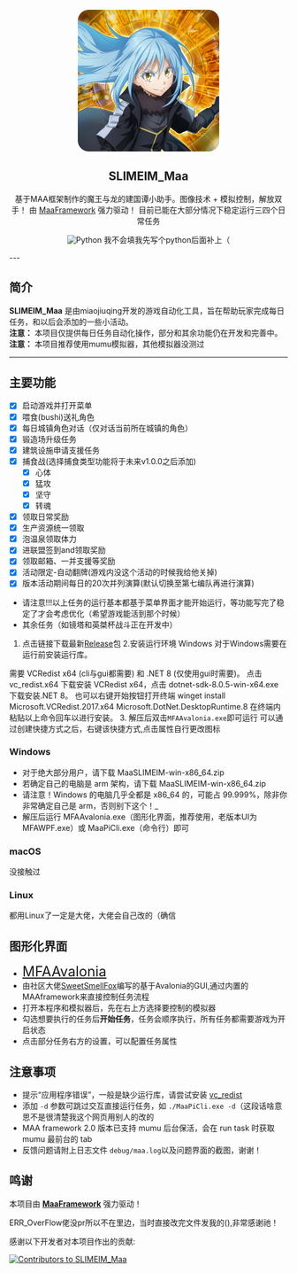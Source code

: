 <!-- markdownlint-disable MD033 MD041 -->

<p align="center">
  <img alt="LOGO" src="logo.png" width="256" height="256" />
</p>

<div align="center">

## SLIMEIM_Maa

基于MAA框架制作的魔王与龙的建国谭小助手。图像技术 + 模拟控制，解放双手！
由 [MaaFramework](https://github.com/MaaXYZ/MaaFramework) 强力驱动！
目前已能在大部分情况下稳定运行三四个日常任务
</div>
<p align="center">
  <img alt="Python" src="https://img.shields.io/badge/Python-3776AB?logo=python&logoColor=white">
  我不会填我先写个python后面补上（
</p>
---

## 简介

**SLIMEIM_Maa** 是由miaojiuqing开发的游戏自动化工具，旨在帮助玩家完成每日任务，和以后会添加的一些小活动。  
**注意：** 本项目仅提供每日任务自动化操作，部分和其余功能仍在开发和完善中。  
**注意：** 本项目推荐使用mumu模拟器，其他模拟器没测过

---

## 主要功能

- [x] 启动游戏并打开菜单
- [x] 喂食(bushi)送礼角色
- [x] 每日城镇角色对话（仅对话当前所在城镇的角色）
- [x] 锻造场升级任务
- [x] 建筑设施申请支援任务
- [x] 捕食战(选择捕食类型功能将于未来v1.0.0之后添加)
  - [x] 心体
  - [x] 猛攻
  - [x] 坚守
  - [x] 转魂
- [x] 领取日常奖励
- [x] 生产资源统一领取
- [x] 泡温泉领取体力
- [x] 进联盟签到and领取奖励
- [x] 领取邮箱、一并支援等奖励
- [x] 活动限定-自动翻牌(游戏内没这个活动的时候我给他关掉)
- [x] 版本活动期间每日的20次并列演算(默认切换至第七编队再进行演算)
- 请注意!!!以上任务的运行基本都基于菜单界面才能开始运行，等功能写完了稳定了才会考虑优化（希望游戏能活到那个时候）
- 其余任务（如镜塔和英桀杯战斗正在开发中）

1. 点击链接下载最新[Release](https://github.com/miaojiuqing/SLIMEIM_Maa/releases)包
2.安装运行环境
Windows
对于Windows需要在运行前安装运行库。

需要 VCRedist x64 (cli与gui都需要) 和 .NET 8 (仅使用gui时需要)。 点击 vc_redist.x64 下载安装 VCRedist x64，点击 dotnet-sdk-8.0.5-win-x64.exe 下载安装.NET 8。 也可以右键开始按钮打开终端
                                winget install Microsoft.VCRedist.2017.x64 Microsoft.DotNet.DesktopRuntime.8
在终端内粘贴以上命令回车以进行安装。
3. 解压后双击`MFAAvalonia.exe`即可运行
    可以通过创建快捷方式之后，右键该快捷方式,点击属性自行更改图标

### Windows

- 对于绝大部分用户，请下载 MaaSLIMEIM-win-x86_64.zip
- 若确定自己的电脑是 arm 架构，请下载 MaaSLIMEIM-win-x86_64.zip
- 请注意！Windows 的电脑几乎全都是 x86_64 的，可能占 99.999%，除非你非常确定自己是 arm，否则别下这个！_
- 解压后运行 MFAAvalonia.exe（图形化界面，推荐使用，老版本UI为MFAWPF.exe）或 MaaPiCli.exe（命令行）即可

### macOS

没接触过

### Linux

都用Linux了一定是大佬，大佬会自己改的（确信

## 图形化界面

- <span style="font-size:25px;">[MFAAvalonia](https://github.com/SweetSmellFox/MFAAvalonia/)</span>  
- 由社区大佬[SweetSmellFox](https://github.com/SweetSmellFox)编写的基于Avalonia的GUI,通过内置的MAAframework来直接控制任务流程  
- 打开本程序和模拟器后，先在右上方选择要控制的模拟器  
- 勾选想要执行的任务后**开始任务**，任务会顺序执行，所有任务都需要游戏为开启状态  
- 点击部分任务右方的设置，可以配置任务属性

## 注意事项

- 提示“应用程序错误”，一般是缺少运行库，请尝试安装 [vc_redist](https://aka.ms/vs/17/release/vc_redist.x64.exe)
- 添加 `-d` 参数可跳过交互直接运行任务，如 `./MaaPiCli.exe -d`（这段话啥意思不是很清楚我这个网页用别人的改的
- MAA framework 2.0 版本已支持 mumu 后台保活，会在 run task 时获取 mumu 最前台的 tab
- 反馈问题请附上日志文件 `debug/maa.log`以及问题界面的截图，谢谢！

## 鸣谢

本项目由 **[MaaFramework](https://github.com/MaaXYZ/MaaFramework)** 强力驱动！

ERR_OverFlow佬没pr所以不在里边，当时直接改完文件发我的(),非常感谢祂！

感谢以下开发者对本项目作出的贡献:

<a href="https://github.com/miaojiuqing/SLIMEIM_Maa/graphs/contributors">
  <img src="https://contrib.rocks/image?repo=miaojiuqing/SLIMEIM_Maa&max=1000" alt="Contributors to SLIMEIM_Maa"/>
</a>
